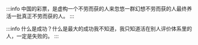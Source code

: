 :::info 
中国的彩票，是虚构一个不劳而获的人来忽悠一群幻想不劳而获的人最终养活一批真正不劳而获的人。
:::

:::info 
什么是成功？什么是最大的成功我不知道，我只知道活在别人评价体系里的人，一定是失败的。
:::